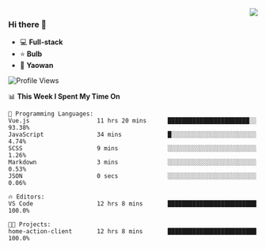 <img  align="right" src="https://github-readme-stats.vercel.app/api?username=LolipopJ&show_icons=true&count_private=true&hide_title=true&include_all_commits=true&theme=vue">

### Hi there 👋

- :computer: **Full-stack**
- :star: **Bulb**
- :pill: **Yaowan**

<!--START_SECTION:waka-->
![Profile Views](http://img.shields.io/badge/Profile%20Views-1-blue)

📊 **This Week I Spent My Time On** 

```text
💬 Programming Languages: 
Vue.js                   11 hrs 20 mins      ███████████████████████░░   93.38% 
JavaScript               34 mins             █░░░░░░░░░░░░░░░░░░░░░░░░   4.74% 
SCSS                     9 mins              ░░░░░░░░░░░░░░░░░░░░░░░░░   1.26% 
Markdown                 3 mins              ░░░░░░░░░░░░░░░░░░░░░░░░░   0.53% 
JSON                     0 secs              ░░░░░░░░░░░░░░░░░░░░░░░░░   0.06%

🔥 Editors: 
VS Code                  12 hrs 8 mins       █████████████████████████   100.0%

🐱‍💻 Projects: 
home-action-client       12 hrs 8 mins       █████████████████████████   100.0%

```


<!--END_SECTION:waka-->
